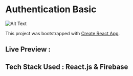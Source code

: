 # Authentication Basic

![Alt Text](https://dev-to-uploads.s3.amazonaws.com/uploads/articles/yhu57z2uun5efibve4ra.gif)

This project was bootstrapped with [Create React App](https://github.com/facebook/create-react-app).

## Live Preview :

## Tech Stack Used : React.js & Firebase 
